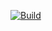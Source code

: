 [![Build](https://github.com/DerTyp7214/RboardThemeManagerV3/actions/workflows/build.yml/badge.svg?branch=master)](https://github.com/DerTyp7214/RboardThemeManagerV3/actions/workflows/build.yml)